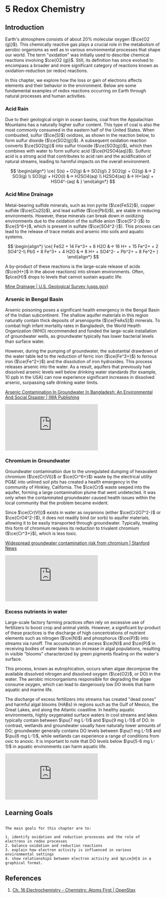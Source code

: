 # 5 Redox Chemistry

## Introduction

Earth's atmosphere consists of about 20% molecular oxygen ($\ce{O2 (g)}$). This chemically reactive gas plays a crucial role in the metabolism of aerobic organisms as well as in various environmental processes that shape our world. The term "oxidation" was initially used to describe chemical reactions involving $\ce{O2 (g)}$. Still, its definition has since evolved to encompass a broader and more significant category of reactions known as oxidation-reduction (or redox) reactions.

In this chapter, we explore how the loss or gain of electrons affects elements and their behavior in the environment. Below are some fundamental examples of redox reactions occurring on Earth through natural processes and human activities.

### Acid Rain

Due to their geological origin in ocean basins, coal from the Appalachian Mountains has a naturally higher sulfur content. This type of coal is also the most commonly consumed in the eastern half of the United States. When combusted, sulfur ($\ce{S}$) oxidizes, as shown in the reaction below, to form sulfur dioxide ($\ce{SO2(g)}$). A subsequent oxidation reaction converts $\ce{SO2(g)}$ into sulfur trioxide ($\ce{SO3(g)}$), which then combines with water to form sulfuric acid ($\ce{H2SO4(aq)}$). Sulfuric acid is a strong acid that contributes to acid rain and the acidification of natural streams, leading to harmful impacts on the overall environment.

$$ 
\begin{align*} 
\ce{
S(s) + O2(g) &-> SO2(g\\
2 SO2(g) + O2(g) &-> 2 SO3(g) \\
SO3(g) + H2O(l) &-> H2SO4(aq) \\
H2SO4(aq) &-> H+(aq) + HSO4^-(aq) &
} 
\end{align*} 
$$

### Acid Mine Drainage

Metal-bearing sulfide minerals, such as iron pyrite ($\ce{FeS2}$), copper sulfide ($\ce{Cu2S}$), and lead sulfide ($\ce{PbS}$), are stable in reducing environments. However, these minerals can break down in oxidizing environments due to the oxidation of the sulfide anion ($\ce{S^2-}$) to $\ce{S^6+}$, which is present in sulfate ($\ce{SO4^2-}$). This process can lead to the release of trace metals and arsenic into soils and aquatic systems.

$$ 
\begin{align*} 
\ce{
FeS2 + 14 Fe^3+ + 8 H2O &-> 16 H+ + 15 Fe^2+ + 2 SO4^2-\\
PbS + 8 Fe^3+ + 4 H2O &-> 8 H+ + SO4^2- + Pb^2+ + 8 Fe^2+
} \end{align*} $$

A by-product of these reactions is the large-scale release of acids ($\ce{H+}$ in the above reactions) into stream environments. Often, $p\ce{H}$ drops to levels that cannot sustain aquatic life.

[Mine Drainage | U.S. Geological Survey (usgs.gov)](https://www.usgs.gov/mission-areas/water-resources/science/mine-drainage)

### Arsenic in Bengal Basin

Arsenic poisoning poses a significant health emergency in the Bengal Basin of the Indian subcontinent. The shallow aquifer materials in this region naturally contain thick deposits of arsenopyrite ($\ce{FeAsS}$) minerals. To combat high infant mortality rates in Bangladesh, the World Health Organization (WHO) recommended and funded the large-scale installation of groundwater wells, as groundwater typically has lower bacterial levels than surface water.

However, during the pumping of groundwater, the substantial drawdown of the water table led to the reduction of ferric iron ($\ce{Fe^3+}$) to ferrous iron ($\ce{Fe^2+}$) and the dissolution of iron hydroxides. This process releases arsenic into the water. As a result, aquifers that previously had dissolved arsenic levels well below drinking water standards (for example, 10 ppb in the USA) can now experience significant increases in dissolved arsenic, surpassing safe drinking water limits.

[Arsenic Contamination In Groundwater In Bangladesh: An Environmental And Social Disaster | IWA Publishing](https://www.iwapublishing.com/news/arsenic-contamination-groundwater-bangladesh-environmental-and-social-disaster)

<div class="container">
<iframe src="https://www.youtube.com/embed/BVht6JtufYE" 
frameborder="0" allowfullscreen class="video"></iframe>
</div>


### Chromium in Groundwater

Groundwater contamination due to the unregulated dumping of hexavalent chromium ($\ce{Cr(VI)}$ or $\ce{Cr^6+}$) waste by the electrical utility PG&E into unlined soil pits has created a health emergency in the community of Hinkley, California. The $\ce{Cr}$ waste seeped into the aquifer, forming a large contamination plume that went undetected. It was only when the contaminated groundwater caused health issues within the local community that the problem became evident. 

Since $\ce{Cr(VI)}$ exists in water as oxyanions (either $\ce{Cr2O7^2-}$ or $\ce{CrO4^2-}$), it does not readily bind (or sorb) to aquifer materials, allowing it to be easily transported through groundwater. Typically, treating this form of chromium requires its reduction to trivalent chromium ($\ce{Cr^3+}$), which is less toxic.

[Widespread groundwater contamination risk from chromium | Stanford News](https://news.stanford.edu/2018/07/23/widespread-groundwater-contamination-risk-chromium/)

<div class="container">
<iframe src="https://www.youtube.com/embed/tadJai_SC4I" 
frameborder="0" allowfullscreen class="video"></iframe>
</div>


### Excess nutrients in water

Large-scale factory farming practices often rely on excessive use of fertilizers to boost crop and animal yields. However, a significant by-product of these practices is the discharge of high concentrations of nutrient elements such as nitrogen ($\ce{N}$) and phosphorus ($\ce{P}$) into streams via runoff. The accumulation of excess $\ce{N}$ and $\ce{P}$ in receiving bodies of water leads to an increase in algal populations, resulting in visible "blooms" characterized by green pigments floating on the water's surface.

This process, known as eutrophication, occurs when algae decompose the available dissolved nitrogen and dissolved oxygen ($\ce{O2}$, or DO) in the water. The aerobic microorganisms responsible for degrading the algae consume oxygen, which can lead to dangerously low DO levels that harm aquatic and marine life.

The discharge of excess fertilizers into streams has created "dead zones" and harmful algal blooms (HABs) in regions such as the Gulf of Mexico, the Great Lakes, and along the Atlantic coastline. In healthy aquatic environments, highly oxygenated surface waters in cool streams and lakes typically contain between $\pu{7 mg L-1}$ and $\pu{9 mg L-1}$ of DO. In contrast, wetlands and groundwater usually have naturally lower amounts of DO; groundwater generally contains DO levels between $\pu{1 mg L-1}$ and $\pu{6 mg L-1}$, while wetlands can experience a range of conditions from oxic to anoxic. It is important to note that DO levels below $\pu{5-6 mg L-1}$ in aquatic environments can harm aquatic life.

<div class="container">
<iframe src="https://www.youtube.com/embed/92TFJTtuq6k" 
frameborder="0" allowfullscreen class="video"></iframe>
</div>

## Learning Goals

```{admonition} Learning Goals

The main goals for this chapter are to:

1. identify oxidation and reduction processes and the role of electrons in redox processes
2. balance oxidation and reduction reactions
3. explain how electron activity is influenced in various environmental settings
4. show relationships between electron activity and $p\ce{H}$ in a graphical format.
```


## References
1. [Ch. 16 Electrochemistry - Chemistry: Atoms First | OpenStax](https://openstax.org/books/chemistry-atoms-first/pages/16-introduction)